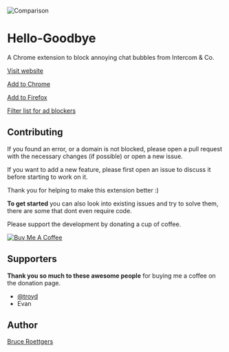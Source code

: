 ![Comparison](https://github.com/bcye/Hello-Goodbye/raw/master/photoshop/Exports/promotional.jpg)

# Hello-Goodbye

A Chrome extension to block annoying chat bubbles from Intercom & Co.

[Visit website](https://hellogoodbye.app)

[Add to Chrome](https://chrome.google.com/webstore/detail/hello-goodbye-chat-popup/nihpfpbibfgpgnfpbfedkdokihggapoi)

[Add to Firefox](https://addons.mozilla.org/en-US/firefox/addon/hello-goodbye/)

[Filter list for ad blockers](abp:subscribe?location=https://raw.githubusercontent.com/bcye/Hello-Goodbye/master/filterlist.txt)

## Contributing

If you found an error, or a domain is not blocked, please open a pull request with the necessary changes (if possible) or open a new issue.

If you want to add a new feature, please first open an issue to discuss it before starting to work on it.

Thank you for helping to make this extension better :)

**To get started** you can also look into existing issues and try to solve them, there are some that dont even require code.

Please support the development by donating a cup of coffee.

<a href="https://www.buymeacoffee.com/bruceroet" target="_blank"><img src="https://www.buymeacoffee.com/assets/img/custom_images/black_img.png" alt="Buy Me A Coffee" style="height: auto !important;width: auto !important;" ></a>

## Supporters

**Thank you so much to these awesome people** for buying me a coffee on the donation page.

- [@troyd](https://twitter.com/troyd)
- Evan

## Author

[Bruce Roettgers](https://bruceroettgers.me)
